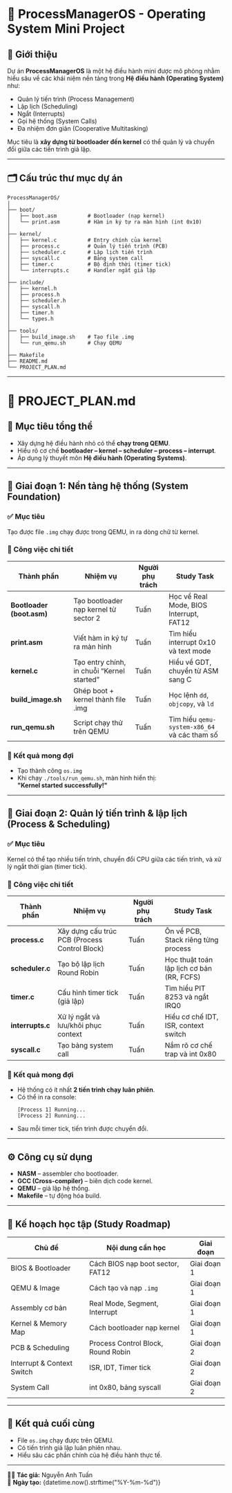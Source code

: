 # 🧠 ProcessManagerOS - Operating System Mini Project

## 📘 Giới thiệu
Dự án **ProcessManagerOS** là một hệ điều hành mini được mô phỏng nhằm hiểu sâu về các khái niệm nền tảng trong **Hệ điều hành (Operating System)** như:
- Quản lý tiến trình (Process Management)
- Lập lịch (Scheduling)
- Ngắt (Interrupts)
- Gọi hệ thống (System Calls)
- Đa nhiệm đơn giản (Cooperative Multitasking)

Mục tiêu là **xây dựng từ bootloader đến kernel** có thể quản lý và chuyển đổi giữa các tiến trình giả lập.

---

## 🗂️ Cấu trúc thư mục dự án

```
ProcessManagerOS/
│
├── boot/
│   ├── boot.asm          # Bootloader (nạp kernel)
│   └── print.asm         # Hàm in ký tự ra màn hình (int 0x10)
│
├── kernel/
│   ├── kernel.c          # Entry chính của kernel
│   ├── process.c         # Quản lý tiến trình (PCB)
│   ├── scheduler.c       # Lập lịch tiến trình
│   ├── syscall.c         # Bảng system call
│   ├── timer.c           # Bộ định thời (timer tick)
│   └── interrupts.c      # Handler ngắt giả lập
│
├── include/
│   ├── kernel.h
│   ├── process.h
│   ├── scheduler.h
│   ├── syscall.h
│   ├── timer.h
│   └── types.h
│
├── tools/
│   ├── build_image.sh    # Tạo file .img
│   └── run_qemu.sh       # Chạy QEMU
│
├── Makefile
├── README.md
└── PROJECT_PLAN.md
```

---

# 🚀 PROJECT_PLAN.md

## 🎯 Mục tiêu tổng thể
- Xây dựng hệ điều hành nhỏ có thể **chạy trong QEMU**.
- Hiểu rõ cơ chế **bootloader – kernel – scheduler – process – interrupt**.
- Áp dụng lý thuyết môn **Hệ điều hành (Operating Systems)**.

---

## 🧩 Giai đoạn 1: Nền tảng hệ thống (System Foundation)

### ✅ Mục tiêu
Tạo được file `.img` chạy được trong QEMU, in ra dòng chữ từ kernel.

### 🔧 Công việc chi tiết

| Thành phần | Nhiệm vụ | Người phụ trách | Study Task |
|-------------|-----------|------------------|-------------|
| **Bootloader (boot.asm)** | Tạo bootloader nạp kernel từ sector 2 | Tuấn | Học về Real Mode, BIOS Interrupt, FAT12 |
| **print.asm** | Viết hàm in ký tự ra màn hình | Tuấn | Tìm hiểu interrupt 0x10 và text mode |
| **kernel.c** | Tạo entry chính, in chuỗi “Kernel started” | Tuấn | Hiểu về GDT, chuyển từ ASM sang C |
| **build_image.sh** | Ghép boot + kernel thành file .img | Tuấn | Học lệnh `dd`, `objcopy`, và `ld` |
| **run_qemu.sh** | Script chạy thử trên QEMU | Tuấn | Tìm hiểu `qemu-system-x86_64` và các tham số |

### 🧪 Kết quả mong đợi
- Tạo thành công `os.img`
- Khi chạy `./tools/run_qemu.sh`, màn hình hiển thị:  
  **"Kernel started successfully!"**

---

## 🧩 Giai đoạn 2: Quản lý tiến trình & lập lịch (Process & Scheduling)

### ✅ Mục tiêu
Kernel có thể tạo nhiều tiến trình, chuyển đổi CPU giữa các tiến trình, và xử lý ngắt thời gian (timer tick).

### 🔧 Công việc chi tiết

| Thành phần | Nhiệm vụ | Người phụ trách | Study Task |
|-------------|-----------|------------------|-------------|
| **process.c** | Xây dựng cấu trúc PCB (Process Control Block) | Tuấn | Ôn về PCB, Stack riêng từng process |
| **scheduler.c** | Tạo bộ lập lịch Round Robin | Tuấn | Học thuật toán lập lịch cơ bản (RR, FCFS) |
| **timer.c** | Cấu hình timer tick (giả lập) | Tuấn | Tìm hiểu PIT 8253 và ngắt IRQ0 |
| **interrupts.c** | Xử lý ngắt và lưu/khôi phục context | Tuấn | Hiểu cơ chế IDT, ISR, context switch |
| **syscall.c** | Tạo bảng system call | Tuấn | Nắm rõ cơ chế trap và int 0x80 |

### 🧪 Kết quả mong đợi
- Hệ thống có ít nhất **2 tiến trình chạy luân phiên**.
- Có thể in ra console:
  ```
  [Process 1] Running...
  [Process 2] Running...
  ```
- Sau mỗi timer tick, tiến trình được chuyển đổi.

---

## ⚙️ Công cụ sử dụng
- **NASM** – assembler cho bootloader.
- **GCC (Cross-compiler)** – biên dịch code kernel.
- **QEMU** – giả lập hệ thống.
- **Makefile** – tự động hóa build.

---

## 📖 Kế hoạch học tập (Study Roadmap)

| Chủ đề | Nội dung cần học | Giai đoạn |
|--------|------------------|------------|
| BIOS & Bootloader | Cách BIOS nạp boot sector, FAT12 | Giai đoạn 1 |
| QEMU & Image | Cách tạo và nạp `.img` | Giai đoạn 1 |
| Assembly cơ bản | Real Mode, Segment, Interrupt | Giai đoạn 1 |
| Kernel & Memory Map | Cách bootloader nạp kernel | Giai đoạn 1 |
| PCB & Scheduling | Process Control Block, Round Robin | Giai đoạn 2 |
| Interrupt & Context Switch | ISR, IDT, Timer tick | Giai đoạn 2 |
| System Call | int 0x80, bảng syscall | Giai đoạn 2 |

---

## 🧱 Kết quả cuối cùng
- File `os.img` chạy được trên QEMU.
- Có tiến trình giả lập luân phiên nhau.
- Hiểu sâu các phần chính của hệ điều hành thực tế.

---

🧑‍💻 **Tác giả:** Nguyễn Anh Tuấn  
📅 **Ngày tạo:** {datetime.now().strftime("%Y-%m-%d")}


